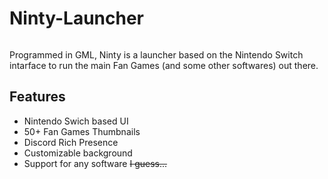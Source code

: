 # Ninty-Launcher
<div align="center">
    <p><img src="https://i.imgur.com/io4WSgH.png" alt="" /></p>
</div>

Programmed in GML, Ninty is a launcher based on the Nintendo Switch intarface to run the main Fan Games (and some other softwares) out there.
## Features
- Nintendo Swich based UI
- 50+ Fan Games Thumbnails
- Discord Rich Presence
- Customizable background
- Support for any software ~~I guess...~~

<div align="center">
    <p><img src="https://i.imgur.com/ZusHyMG.gif" alt="" /></p>
</div>
